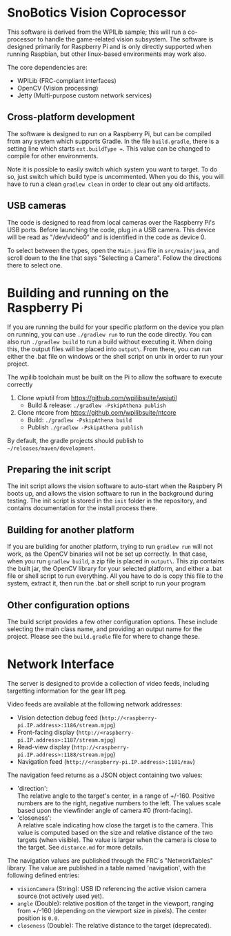 # SnoBotics Vision Coprocessor

This software is derived from the WPILib sample; this will run a co-processor to handle the game-related vision subsystem.
The software is designed primarily for Raspberry Pi and is only directly supported when running Raspbian, but other linux-based environments may work also.

The core dependencies are:

* WPILib (FRC-compliant interfaces)
* OpenCV (Vision processing)
* Jetty (Multi-purpose custom network services)

## Cross-platform development
The software is designed to run on a Raspberry Pi, but can be compiled from any system which supports Gradle.
In the file `build.gradle`, there is a setting line which starts `ext.buildType =`.  This value can be changed to compile for other environments.

Note it is possible to easily switch which system you want to target. To do so, just switch which build type is uncommented. When you do this, you will have to run a clean `gradlew clean` in order to clear out any old artifacts. 

## USB cameras
The code is designed to read from local cameras over the Raspberry Pi's USB ports.  Before launching the code, plug in a USB camera.  This device will be read as "/dev/video0" and is identified in the code as device 0.

To select between the types, open the `Main.java` file in `src/main/java`, and scroll down to the line that says "Selecting a Camera". Follow the directions there to select one.

# Building and running on the Raspberry Pi
If you are running the build for your specific platform on the device you plan on running, you can use `./gradlew run` to run the code directly. You can also run `./gradlew build` to run a build without executing it.
When doing this, the output files will be placed into `output\`. From there, you can run either the .bat file on windows or the shell script on unix in order to run your project.

The wpilib toolchain must be built on the Pi to allow the software to execute correctly
1. Clone wpiutil from https://github.com/wpilibsuite/wpiutil
   * Build & release: `./gradlew -PskipAthena publish`
2. Clone ntcore from https://github.com/wpilibsuite/ntcore
   * Build: `./gradlew -PskipAthena build`
   * Publish `./gradlew -PskipAthena publish`

By default, the gradle projects should publish to `~/releases/maven/development`.

## Preparing the init script

The init script allows the vision software to auto-start when the Raspbery Pi boots up, and allows the vision software to run in the background during testing.  The init script is stored in the `init` folder in the repository, and contains documentation for the install process there.

## Building for another platform
If you are building for another platform, trying to run `gradlew run` will not work, as the OpenCV binaries will not be set up correctly. In that case, when you run `gradlew build`, a zip file
is placed in `output\`. This zip contains the built jar, the OpenCV library for your selected platform, and either a .bat file or shell script to run everything. All you have to do is copy
this file to the system, extract it, then run the .bat or shell script to run your program

## Other configuration options
The build script provides a few other configuration options. These include selecting the main class name, and providing an output name for the project.
Please see the `build.gradle` file for where to change these.

# Network Interface

The server is designed to provide a collection of video feeds, including targetting information for the gear lift peg.

Video feeds are available at the following network addresses:
* Vision detection debug feed (`http://<raspberry-pi.IP.address>:1186/stream.mjpg`)
* Front-facing display (`http://<raspberry-pi.IP.address>:1187/stream.mjpg`)
* Read-view display (`http://<raspberry-pi.IP.address>:1188/stream.mjpg`)
* Navigation feed (`http://<raspberry-pi.IP.address>:1181/nav`)

The navigation feed returns as a JSON object containing two values:
* 'direction':  
    The relative angle to the target's center, in a range of +/-160.  Positive numbers are to the right, negative numbers to the left.
    The values scale based upon the viewfinder angle of camera #0 (front-facing).
* 'closeness':  
    A relative scale indicating how close the target is to the camera.  This value is computed based on the size and
relative distance of the two targets (when visible).
    The value is larger when the camera is close to the target.  See `distance.md` for more details.

The navigation values are published through the FRC's "NetworkTables" library. The value are published in a table named 'navigation', with the following defined entries:
* `visionCamera` (String): USB ID referencing the active vision camera source (not actively used yet).
* `angle` (Double): relative position of the target in the viewport, ranging from +/-160 (depending on the viewport size in pixels).  The center position is `0.0`.
* `closeness` (Double):  The relative distance to the target (deprecated).
